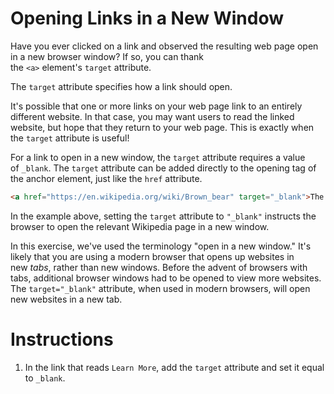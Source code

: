 Opening Links in a New Window
=============================

Have you ever clicked on a link and observed the resulting web page open in a new browser window? If so, you can thank the `<a>` element's `target` attribute.

The `target` attribute specifies how a link should open.

It's possible that one or more links on your web page link to an entirely different website. In that case, you may want users to read the linked website, but hope that they return to your web page. This is exactly when the `target` attribute is useful!

For a link to open in a new window, the `target` attribute requires a value of `_blank`. The `target` attribute can be added directly to the opening tag of the anchor element, just like the `href` attribute.
````html
<a href="https://en.wikipedia.org/wiki/Brown_bear" target="_blank">The Brown Bear</a>
````

In the example above, setting the `target` attribute to `"_blank"` instructs the browser to open the relevant Wikipedia page in a new window.

In this exercise, we've used the terminology "open in a new window." It's likely that you are using a modern browser that opens up websites in new *tabs*, rather than new windows. Before the advent of browsers with tabs, additional browser windows had to be opened to view more websites. The `target="_blank"` attribute, when used in modern browsers, will open new websites in a new tab.

# Instructions

1. In the link that reads `Learn More`, add the `target` attribute and set it equal to `_blank`.
